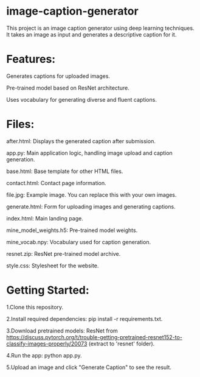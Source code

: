 # image-caption-generator
This project is an image caption generator using deep learning techniques. It takes an image as input and generates a descriptive caption for it.

# Features:
Generates captions for uploaded images.

Pre-trained model based on ResNet architecture.

Uses vocabulary for generating diverse and fluent captions.

# Files:

after.html: Displays the generated caption after submission.

app.py: Main application logic, handling image upload and caption generation.

base.html: Base template for other HTML files.

contact.html: Contact page information.

file.jpg: Example image. You can replace this with your own images.

generate.html: Form for uploading images and generating captions.

index.html: Main landing page.

mine_model_weights.h5: Pre-trained model weights.

mine_vocab.npy: Vocabulary used for caption generation.

resnet.zip: ResNet pre-trained model archive.

style.css: Stylesheet for the website.


# Getting Started:

1.Clone this repository.

2.Install required dependencies: pip install -r requirements.txt.

3.Download pretrained models: ResNet from https://discuss.pytorch.org/t/trouble-getting-pretrained-resnet152-to-classify-images-properly/20073 (extract to 'resnet' folder).

4.Run the app: python app.py.

5.Upload an image and click "Generate Caption" to see the result.
